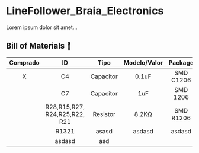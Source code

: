 # LineFollower_Braia_Electronics
Lorem ipsum dolor sit amet...

## Bill of Materials 💸
|Comprado| ID | Tipo | Modelo/Valor | Package | Quantidade |
|:--:|:--:|:--:|:--:|:--:|:--:|
| X | C4 | Capacitor | 0.1uF | SMD C1206 | 1|
|   | C7 | Capacitor | 1uF | SMD 1206 | 1
|   |R28,R15,R27, <br/>R24,R25,R22,<br/>R21 | Resistor| 8.2KΩ | SMD R1206| 7
|   |R1321|asasd|asdasd|asdasd|asdasd
|   |asdasd|asd
